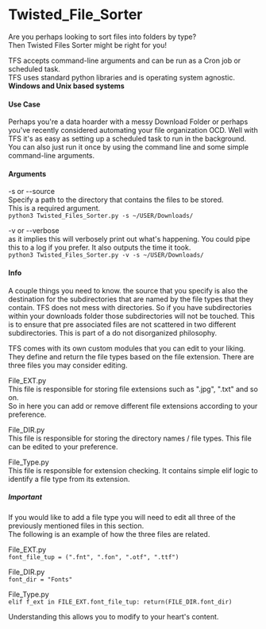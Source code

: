 # Twisted_File_Sorter
Are you perhaps looking to sort files into folders by type?   
Then Twisted Files Sorter might be right for you!  
  
TFS accepts command-line arguments and can be run as a Cron job or scheduled task.  
TFS uses standard python libraries and is operating system agnostic.  
**Windows and Unix based systems**  

#### Use Case  
Perhaps you're a data hoarder with a messy Download Folder or perhaps you've recently considered automating your file organization OCD.
Well with TFS it's as easy as setting up a scheduled task to run in the background.
You can also just run it once by using the command line and some simple command-line arguments.  

#### Arguments  
-s or --source  
Specify a path to the directory that contains the files to be stored.  
This is a required argument.  
`python3 Twisted_Files_Sorter.py -s ~/USER/Downloads/`  
  
-v or --verbose  
as it implies this will verbosely print out what's happening. 
You could pipe this to a log if you prefer. It also outputs the time it took.  
`python3 Twisted_Files_Sorter.py -v -s ~/USER/Downloads/`  

#### Info  
A couple things you need to know. the source that you specify is also the
 destination for the subdirectories that are named by the file types that 
 they contain. TFS does not mess with directories.  So if you have 
 subdirectories within your downloads folder those subdirectories will 
 not be touched.  This is to ensure that pre associated files are not 
 scattered in two different subdirectories. This is part of a do not 
 disorganized philosophy.  
   
TFS comes with its own custom modules that you can edit to your liking.
 They define and return the file types based on the file extension. 
 There are three files you may consider editing.   
  
File_EXT.py  
This file is responsible for storing file extensions such as ".jpg", 
".txt" and so on.  
So in here you can add or remove different file extensions according to 
your preference.  
  
File_DIR.py  
This file is responsible for storing the directory names / file types. 
This file can be edited to your preference.  
  
File_Type.py  
This file is responsible for extension checking. 
It contains simple elif logic to identify a file type from its extension.  
##### **Important**  
If you would like to add a file type you will need to edit all three of 
the previously mentioned files in this section.  
The following is an example of how the three files are related.  
  
File_EXT.py  
`font_file_tup = (".fnt", ".fon", ".otf", ".ttf")`  
  
File_DIR.py  
`font_dir = "Fonts"`  
  
File_Type.py  
`elif f_ext in FILE_EXT.font_file_tup:
    return(FILE_DIR.font_dir)`
  
Understanding this allows you to modify to your heart's content.  
